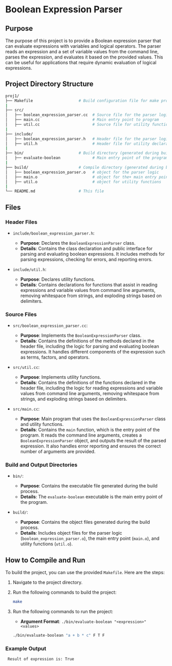 # Boolean Expression Parser

## Purpose

The purpose of this project is to provide a Boolean expression parser that can evaluate expressions with variables and logical operators. The parser reads an expression and a set of variable values from the command line, parses the expression, and evaluates it based on the provided values. This can be useful for applications that require dynamic evaluation of logical expressions.

## Project Directory Structure

```bash
proj1/
├── Makefile                    # Build configuration file for make program
|
├── src/
│   ├── boolean_expression_parser.cc  # Source file for the parser logic
│   ├── main.cc                       # Main entry point to program
│   ├── util.cc                       # Source file for utility functions
|
├── include/
│   ├── boolean_expression_parser.h   # Header file for the parser logic
│   ├── util.h                        # Header file for utility declarations
|
├── bin/                        # Build directory (generated during build process)
│   ├── evaluate-boolean              # Main entry point of the program
|
├── build/                      # Compile directory (generated during build process)
│   ├── boolean_expression_parser.o   # object for the parser logic
│   ├── main.o                        # object for the+ main entry point to program
│   ├── util.o                        # object for utility functions
|
└── README.md                   # This file
```

## Files

### Header Files

- `include/boolean_expression_parser.h`:
  - **Purpose**: Declares the `BooleanExpressionParser` class.
  - **Details**: Contains the class declaration and public interface for parsing and evaluating boolean expressions. It includes methods for parsing expressions, checking for errors, and reporting errors.

- `include/util.h`:
  - **Purpose**: Declares utility functions.
  - **Details**: Contains declarations for functions that assist in reading expressions and variable values from command line arguments, removing whitespace from strings, and exploding strings based on delimiters.

### Source Files

- `src/boolean_expression_parser.cc`:
  - **Purpose**: Implements the `BooleanExpressionParser` class.
  - **Details**: Contains the definitions of the methods declared in the header file, including the logic for parsing and evaluating boolean expressions. It handles different components of the expression such as terms, factors, and operators.

- `src/util.cc`:
  - **Purpose**: Implements utility functions.
  - **Details**: Contains the definitions of the functions declared in the header file, including the logic for reading expressions and variable values from command line arguments, removing whitespace from strings, and exploding strings based on delimiters.

- `src/main.cc`:
  - **Purpose**: Main program that uses the `BooleanExpressionParser` class and utility functions.
  - **Details**: Contains the `main` function, which is the entry point of the program. It reads the command line arguments, creates a `BooleanExpressionParser` object, and outputs the result of the parsed expression. It also handles error reporting and ensures the correct number of arguments are provided.

### Build and Output Directories

- `bin/`:
  - **Purpose**: Contains the executable file generated during the build process.
  - **Details**: The `evaluate-boolean` executable is the main entry point of the program.

- `build/`:
  - **Purpose**: Contains the object files generated during the build process.
  - **Details**: Includes object files for the parser logic (`boolean_expression_parser.o`), the main entry point (`main.o`), and utility functions (`util.o`).

## How to Compile and Run

To build the project, you can use the provided `Makefile`. Here are the steps:

1. Navigate to the project directory.
2. Run the following commands to build the project:

   ```sh
   make
   ```

3. Run the following commands to run the project:
   - **Argument Format**: `./bin/evaluate-boolean "<expression>" <values>`

   ```sh
   ./bin/evaluate-boolean "a + b * c" F T F
   ```

### Example Output

   ```sh
    Result of expression is: True
   ```

